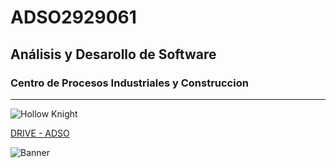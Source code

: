 # ADSO2929061

## Análisis y Desarollo de Software

### Centro de Procesos Industriales y Construccion

---

![Hollow Knight](https://tinyurl.com/435wsrny)

[DRIVE - ADSO](https://tinyurl.com/yck6de8s)

![Banner](https://tinyurl.com/2p5npfmt)